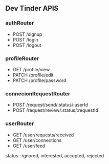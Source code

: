 ## Dev Tinder APIS

### authRouter

- POST /signup
- POST /login
- POST /logout

### profileRouter

- GET /profile/view
- PATCH /profile/edit
- PATCH /profile/password

### connecionRequestRouter

- POST /request/send/:status/:userId
- POST /request/review/:status/:requestId

### userRouter

- GET /user/requests/received
- GET /user/connections
- GET /user/feed

status : ignored, interested, accepted, rejected

